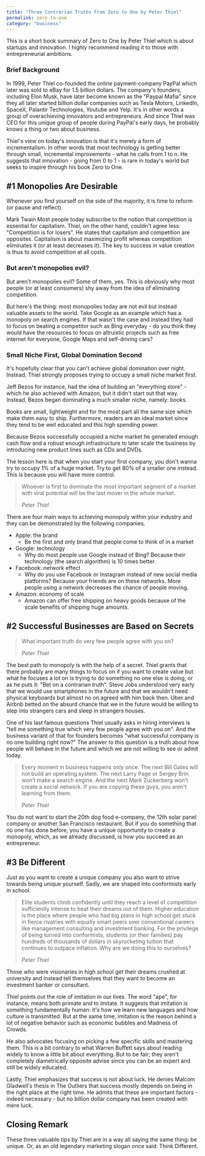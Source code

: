 ```yaml
---
title: "Three Contrarian Truths From Zero to One by Peter Thiel"
permalink: zero-to-one
category: "business"
---
```


This is a short book summary of Zero to One by Peter Thiel which is about startups and innovation. I highly recommend reading it to those with entrepreneurial ambitions.

### Brief Background

In 1999, Peter Thiel co-founded the online payment-company 
PayPal which later was sold to eBay for 1.5 billion dollars. The company's founders, including Elon Musk, have later become known as the "Paypal Mafia" since they all later started billion dollar companies such as Tesla Motors, LinkedIn, SpaceX, Palantir Technologies, Youtube and Yelp. It's in other words a group of overachieving innovators and entrepreneurs. And since Thiel was CEO for this unique group of people during PayPal's early days, he probably knows a thing or two about business.

Thiel's view on today's innovation is that it's merely a form of incrementalism. In other words that most technology is getting better through small, incremental improvements - what he calls from 1 to n. He suggests that innovation - going from 0 to 1 - is rare in today's world but seeks to inspire through his book Zero to One.

## #1 Monopolies Are Desirable

Whenever you find yourself on the side of the majority, it is time to reform (or pause and reflect).

Mark Twain
Most people today subscribe to the notion that competition is essential for capitalism. Thiel, on the other hand, couldn't agree less: "Competition is for losers". He states that capitalism and competition are opposites. Capitalism is about maximizing profit whereas competition eliminates it (or at least decreases it). The key to success in value creation is thus to avoid competition at all costs.

### But aren't monopolies evil?

But aren't monopolies evil? Some of them, yes. This is obviously why most people (or at least consumers) shy away from the idea of eliminating competition.

But here's the thing: most monopolies today are not evil but instead valuable assets to the world. Take Google as an example which has a monopoly on search engines. If that wasn't the case and instead they had to focus on beating a competitor such as Bing everyday - do you think they would have the resources to focus on altruistic projects such as free internet for everyone, Google Maps and self-driving cars?

### Small Niche First, Global Domination Second

It's hopefully clear that you can't achieve global domination over night. Instead, Thiel strongly proposes trying to occupy a small niche market first.

Jeff Bezos for instance, had the idea of building an "everything store" - which he also achieved with Amazon, but it didn't start out that way. Instead, Bezos began dominating a much smaller niche, namely: books.

Books are small, lightweight and for the most part all the same size which make them easy to ship. Furthermore, readers are an ideal market since they tend to be well educated and this high spending power.

Because Bezos successfully occupied a niche market he generated enough cash flow and a robust enough infrastructure to later scale the business by introducing new product lines such as CDs and DVDs.

The lesson here is that when you start your first company, you don't wanna try to occupy 1% of a huge market. Try to get 80% of a smaller one instead. This is because you will have more control.

> Whoever is first to dominate the most important segment of a market with viral potential will be the last mover in the whole market.
> 
> <cite>Peter Thiel</cite>

There are four main ways to achieving monopoly within your industry and they can be demonstrated by the following companies.

* Apple: the brand
    * Be the first and only brand that people come to think of in a market
* Google: technology
    * Why do most people use Google instead of Bing? Because their technology (the search algorithm) is 10 times better.
* Facebook: network effect
    * Why do you use Facebook or Instagram instead of new social media platforms? Because your friends are on these networks. More people using a network decreases the chance of people moving.
* Amazon: economy of scale
    * Amazon can offer free shipping on heavy goods because of the scale benefits of shipping huge amounts.

## #2 Successful Businesses are Based on Secrets

> What important truth do very few people agree with you on?
> 
> <cite>Peter Thiel</cite>

The best path to monopoly is with the help of a secret. Thiel grants that there probably are many things to focus on if you want to create value but what he focuses a lot on is trying to do something no one else is doing, or as he puts it: "Bet on a contrarian truth". Steve Jobs understood very early that we would use smartphones in the future and that we wouldn't need physical keyboards but almost no on agreed with him back then. Uber and Airbnb betted on the absurd chance that we in the future would be willing to step into strangers cars and sleep in strangers houses.

One of his last famous questions Thiel usually asks in hiring interviews is "tell me something true which very few people agree with you on". And the business variant of that for founders becomes "what successful company is no one building right now?" The answer to this question is a truth about how people will behave in the future and which we are not willing to see or admit today.

> Every moment in business happens only once. The next Bill Gates will not build an operating system. The next Larry Page or Sergey Brin won’t make a search engine. And the next Mark Zuckerberg won’t create a social network. If you are copying these guys, you aren’t learning from them.
> 
> <cite>Peter Thiel</cite>

You do not want to start the 20th dog food e-company, the 12th solar panel company or another San Francisco restaurant. But if you do something that no one has done before, you have a unique opportunity to create a monopoly, which, as we already discussed, is how you succeed as an entrepreneur.

## #3 Be Different

Just as you want to create a unique company you also want to strive towards being unique yourself. Sadly, we are shaped into conformists early in school.

> Elite students climb confidently until they reach a level of competition sufficiently intense to beat their dreams out of them. Higher education is the place where people who had big plans in high school get stuck in fierce rivalries with equally smart peers over conventional careers like management consulting and investment banking. For the privilege of being turned into conformists, students (or their families) pay hundreds of thousands of dollars in skyrocketing tuition that continues to outpace inflation. Why are we doing this to ourselves?
> 
> <cite>Peter Thiel</cite>

Those who were visionaries in high school get their dreams crushed at university and instead tell themselves that they want to become an investment banker or consultant.

Thiel points out the role of imitation in our lives. The word "ape", for instance, means both primate and to imitate. It suggests that imitation is something fundamentally human: it's how we learn new languages and how culture is transmitted. But at the same time, imitation is the reason behind a lot of negative behavior such as economic bubbles and Madness of Crowds.

He also advocates focusing on picking a few specific skills and mastering them. This is a bit contrary to what Warren Buffett says about reading widely to know a little bit about everything. But to be fair; they aren't completely diametrically opposite advise since you can be an expert and still be widely educated.

Lastly, Thiel emphasizes that success is not about luck. He denies Malcom Gladwell's thesis in The Outliers that success mostly depends on being in the right place at the right time. He admits that these are important factors - indeed necessary - but no billion dollar company has been created with mere luck.

## Closing Remark

These three valuable tips by Thiel are in a way all saying the same thing: be unique. Or, as an old legendary marketing slogan once said: Think Different.